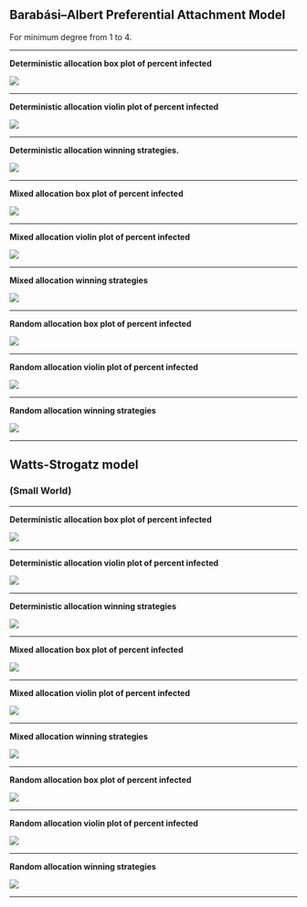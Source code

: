 

## Barabási–Albert Preferential Attachment Model

For minimum degree from 1 to 4.

---

**Deterministic allocation box plot of percent infected**

![](Results/20210421%20charts/percent_infected/BA%201%20-%204/boxplots/Deterministic.jpg)

---

**Deterministic allocation violin plot of percent infected**

![](Results/20210421%20charts/percent_infected/BA%201%20-%204/violinplots/Deterministic.jpg)

---

**Deterministic allocation winning strategies.**

![](Results/20210421%20charts/winners/1%20-%204/Deterministic.jpg)

---

**Mixed allocation box plot of percent infected**

![](Results/20210421%20charts/percent_infected/BA%201%20-%204/boxplots/Mixed.jpg)

---

**Mixed allocation violin plot of percent infected**

![](Results/20210421%20charts/percent_infected/BA%201%20-%204/violinplots/Mixed.jpg)

---

**Mixed allocation winning strategies**

![](Results/20210421%20charts/winners/1%20-%204/Mixed.jpg)

---

**Random allocation box plot of percent infected**

![](Results/20210421%20charts/percent_infected/BA%201%20-%204/boxplots/Random.jpg)

---

**Random allocation violin plot of percent infected**

![](Results/20210421%20charts/percent_infected/BA%201%20-%204/violinplots/Random.jpg)

---

**Random allocation winning strategies**

![](Results/20210421%20charts/winners/1%20-%204/Random.jpg)

---

## Watts-Strogatz model

### (Small World)

---


**Deterministic allocation box plot of percent infected**

![](Results/20210421%20charts/percent_infected/WS%200.05-1.00/boxplots/Deterministic.jpg)

---

**Deterministic allocation violin plot of percent infected**

![](Results/20210421%20charts/percent_infected/WS%200.05-1.00/violinplots/Deterministic.jpg)

---

**Deterministic allocation winning strategies**

![](Results/20210421%20charts/winners/WS%200.05-1.00/Deterministic.jpg)

---

**Mixed allocation box plot of percent infected**

![](Results/20210421%20charts/percent_infected/WS%200.05-1.00/boxplots/Mixed.jpg)

---

**Mixed allocation violin plot of percent infected**

![](Results/20210421%20charts/percent_infected/WS%200.05-1.00/violinplots/Mixed.jpg)

---

**Mixed allocation winning strategies**

![](Results/20210421%20charts/winners/WS%200.05-1.00/Mixed.jpg)

---


**Random allocation box plot of percent infected**

![](Results/20210421%20charts/percent_infected/WS%200.05-1.00/boxplots/Random.jpg)

---

**Random allocation violin plot of percent infected**

![](Results/20210421%20charts/percent_infected/WS%200.05-1.00/violinplots/Random.jpg)

---

**Random allocation winning strategies**

![](Results/20210421%20charts/winners/WS%200.05-1.00/Random.jpg)

---